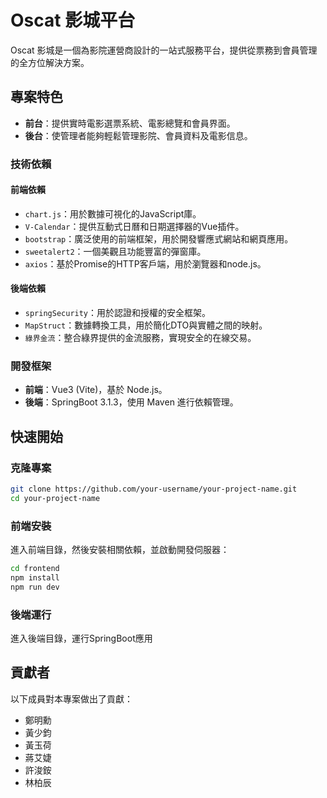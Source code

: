 # Oscat 影城平台

Oscat 影城是一個為影院運營商設計的一站式服務平台，提供從票務到會員管理的全方位解決方案。

## 專案特色

- **前台**：提供實時電影選票系統、電影總覽和會員界面。
- **後台**：使管理者能夠輕鬆管理影院、會員資料及電影信息。

### 技術依賴

#### 前端依賴

- `chart.js`：用於數據可視化的JavaScript庫。
- `V-Calendar`：提供互動式日曆和日期選擇器的Vue插件。
- `bootstrap`：廣泛使用的前端框架，用於開發響應式網站和網頁應用。
- `sweetalert2`：一個美觀且功能豐富的彈窗庫。
- `axios`：基於Promise的HTTP客戶端，用於瀏覽器和node.js。

#### 後端依賴

- `springSecurity`：用於認證和授權的安全框架。
- `MapStruct`：數據轉換工具，用於簡化DTO與實體之間的映射。
- `綠界金流`：整合綠界提供的金流服務，實現安全的在線交易。

### 開發框架

- **前端**：Vue3 (Vite)，基於 Node.js。
- **後端**：SpringBoot 3.1.3，使用 Maven 進行依賴管理。

## 快速開始

### 克隆專案

```bash
git clone https://github.com/your-username/your-project-name.git
cd your-project-name
```

### 前端安裝

進入前端目錄，然後安裝相關依賴，並啟動開發伺服器：

```bash
cd frontend
npm install
npm run dev
```

### 後端運行

進入後端目錄，運行SpringBoot應用

## 貢獻者

以下成員對本專案做出了貢獻：

- 鄭明勳
- 黃少鈞
- 黃玉荷
- 蔣艾婕
- 許浚銨
- 林柏辰
